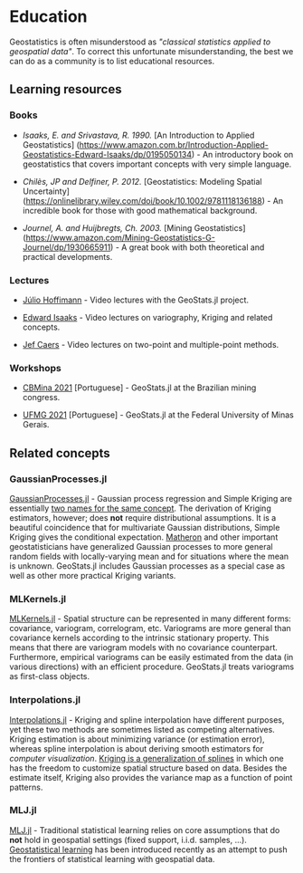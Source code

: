 # Education

Geostatistics is often misunderstood as *"classical statistics applied to
geospatial data"*. To correct this unfortunate misunderstanding, the best we
can do as a community is to list educational resources.

## Learning resources

### Books

- *Isaaks, E. and Srivastava, R. 1990.* [An Introduction to Applied Geostatistics]
  (https://www.amazon.com.br/Introduction-Applied-Geostatistics-Edward-Isaaks/dp/0195050134) -
  An introductory book on geostatistics that covers important concepts with very
  simple language.

- *Chilès, JP and Delfiner, P. 2012.* [Geostatistics: Modeling Spatial Uncertainty]
  (https://onlinelibrary.wiley.com/doi/book/10.1002/9781118136188) - An incredible
  book for those with good mathematical background.

- *Journel, A. and Huijbregts, Ch. 2003.* [Mining Geostatistics]
  (https://www.amazon.com/Mining-Geostatistics-G-Journel/dp/1930665911) - A great
  book with both theoretical and practical developments.

### Lectures

- [Júlio Hoffimann](https://www.youtube.com/playlist?list=PLsH4hc788Z1f1e61DN3EV9AhDlpbhhanw) -
  Video lectures with the GeoStats.jl project.

- [Edward Isaaks](https://www.youtube.com/user/sadeddy/videos) -
  Video lectures on variography, Kriging and related concepts.

- [Jef Caers](https://www.youtube.com/playlist?list=PLh35GyCXlQaQ1LNGWr4vCD9AGOGni8yxq) -
  Video lectures on two-point and multiple-point methods.

### Workshops

- [CBMina 2021](https://github.com/juliohm/CBMina2021)
  [Portuguese] - GeoStats.jl at the Brazilian mining congress.

- [UFMG 2021](https://github.com/fnaghetini/intro-to-geostats)
  [Portuguese] - GeoStats.jl at the Federal University of
  Minas Gerais.

## Related concepts

### GaussianProcesses.jl

[GaussianProcesses.jl](https://github.com/STOR-i/GaussianProcesses.jl) -
Gaussian process regression and Simple Kriging are essentially
[two names for the same concept](https://en.wikipedia.org/wiki/Kriging).
The derivation of Kriging estimators, however; does **not** require
distributional assumptions. It is a beautiful coincidence that for
multivariate Gaussian distributions, Simple Kriging gives the conditional
expectation. [Matheron](https://en.wikipedia.org/wiki/Georges_Matheron)
and other important geostatisticians have generalized Gaussian processes
to more general random fields with locally-varying mean and for situations
where the mean is unknown. GeoStats.jl includes Gaussian processes as
a special case as well as other more practical Kriging variants.

### MLKernels.jl

[MLKernels.jl](https://github.com/trthatcher/MLKernels.jl) -
Spatial structure can be represented in many different forms: covariance,
variogram, correlogram, etc. Variograms are more general than covariance
kernels according to the intrinsic stationary property. This means that
there are variogram models with no covariance counterpart. Furthermore,
empirical variograms can be easily estimated from the data (in various
directions) with an efficient procedure. GeoStats.jl treats variograms
as first-class objects.

### Interpolations.jl

[Interpolations.jl](https://github.com/JuliaMath/Interpolations.jl) -
Kriging and spline interpolation have different purposes, yet these two
methods are sometimes listed as competing alternatives. Kriging estimation
is about minimizing variance (or estimation error), whereas spline
interpolation is about deriving smooth estimators for *computer visualization*.
[Kriging is a generalization of splines](https://www.sciencedirect.com/science/article/pii/009830048490030X)
in which one has the freedom to customize spatial structure based
on data. Besides the estimate itself, Kriging also provides the
variance map as a function of point patterns.

### MLJ.jl

[MLJ.jl](https://github.com/alan-turing-institute/MLJ.jl) -
Traditional statistical learning relies on core assumptions that do
**not** hold in geospatial settings (fixed support, i.i.d. samples, ...).
[Geostatistical learning](https://www.frontiersin.org/articles/10.3389/fams.2021.689393/full)
has been introduced recently as an attempt to push the frontiers of
statistical learning with geospatial data.
